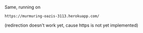 Same, running on

    https://murmuring-oazis-3113.herokuapp.com/
    
(redirection doesn't work yet, cause https is not yet implemented)
